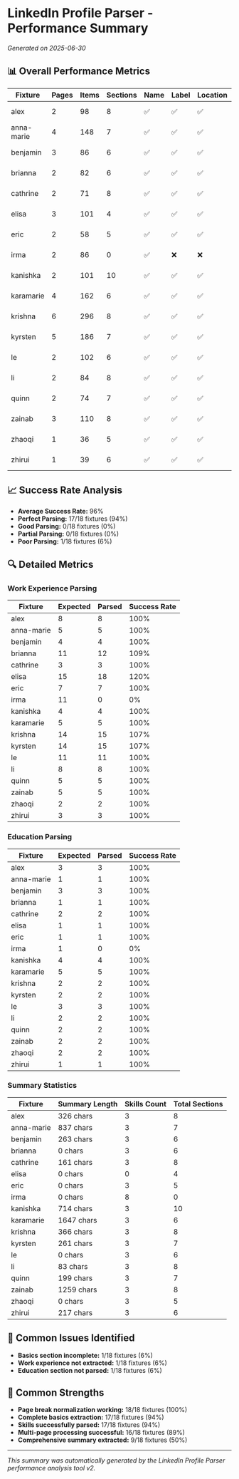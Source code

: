 # LinkedIn Profile Parser - Performance Summary

*Generated on 2025-06-30*

## 📊 Overall Performance Metrics

| Fixture | Pages | Items | Sections | Name | Label | Location | Summary | Work | Education | Skills | Overall | Status |
|---------|-------|-------|----------|------|-------|----------|---------|------|-----------|--------|---------|--------|
| alex | 2 | 98 | 8 | ✅ | ✅ | ✅ | 326ch | 8/8 | 3/3 | 3 | 100% | PERFECT PARSING |
| anna-marie | 4 | 148 | 7 | ✅ | ✅ | ✅ | 837ch | 5/5 | 1/1 | 3 | 100% | PERFECT PARSING |
| benjamin | 3 | 86 | 6 | ✅ | ✅ | ✅ | 263ch | 4/4 | 3/3 | 3 | 100% | PERFECT PARSING |
| brianna | 2 | 82 | 6 | ✅ | ✅ | ✅ | 0ch | 12/11 | 1/1 | 3 | 100% | PERFECT PARSING |
| cathrine | 2 | 71 | 8 | ✅ | ✅ | ✅ | 161ch | 3/3 | 2/2 | 3 | 100% | PERFECT PARSING |
| elisa | 3 | 101 | 4 | ✅ | ✅ | ✅ | 0ch | 18/15 | 1/1 | 0 | 100% | PERFECT PARSING |
| eric | 2 | 58 | 5 | ✅ | ✅ | ✅ | 0ch | 7/7 | 1/1 | 3 | 100% | PERFECT PARSING |
| irma | 2 | 86 | 0 | ✅ | ❌ | ❌ | 0ch | 0/11 | 0/1 | 8 | 25% | POOR PARSING |
| kanishka | 2 | 101 | 10 | ✅ | ✅ | ✅ | 714ch | 4/4 | 4/4 | 3 | 100% | PERFECT PARSING |
| karamarie | 4 | 162 | 6 | ✅ | ✅ | ✅ | 1647ch | 5/5 | 5/5 | 3 | 100% | PERFECT PARSING |
| krishna | 6 | 296 | 8 | ✅ | ✅ | ✅ | 366ch | 15/14 | 2/2 | 3 | 100% | PERFECT PARSING |
| kyrsten | 5 | 186 | 7 | ✅ | ✅ | ✅ | 261ch | 15/14 | 2/2 | 3 | 100% | PERFECT PARSING |
| le | 2 | 102 | 6 | ✅ | ✅ | ✅ | 0ch | 11/11 | 3/3 | 3 | 100% | PERFECT PARSING |
| li | 2 | 84 | 8 | ✅ | ✅ | ✅ | 83ch | 8/8 | 2/2 | 3 | 100% | PERFECT PARSING |
| quinn | 2 | 74 | 7 | ✅ | ✅ | ✅ | 199ch | 5/5 | 2/2 | 3 | 100% | PERFECT PARSING |
| zainab | 3 | 110 | 8 | ✅ | ✅ | ✅ | 1259ch | 5/5 | 2/2 | 3 | 100% | PERFECT PARSING |
| zhaoqi | 1 | 36 | 5 | ✅ | ✅ | ✅ | 0ch | 2/2 | 2/2 | 3 | 100% | PERFECT PARSING |
| zhirui | 1 | 39 | 6 | ✅ | ✅ | ✅ | 217ch | 3/3 | 1/1 | 3 | 100% | PERFECT PARSING |

## 📈 Success Rate Analysis

- **Average Success Rate:** 96%
- **Perfect Parsing:** 17/18 fixtures (94%)
- **Good Parsing:** 0/18 fixtures (0%)
- **Partial Parsing:** 0/18 fixtures (0%)
- **Poor Parsing:** 1/18 fixtures (6%)

## 🔍 Detailed Metrics

### Work Experience Parsing
| Fixture | Expected | Parsed | Success Rate |
|---------|----------|--------|--------------|
| alex | 8 | 8 | 100% |
| anna-marie | 5 | 5 | 100% |
| benjamin | 4 | 4 | 100% |
| brianna | 11 | 12 | 109% |
| cathrine | 3 | 3 | 100% |
| elisa | 15 | 18 | 120% |
| eric | 7 | 7 | 100% |
| irma | 11 | 0 | 0% |
| kanishka | 4 | 4 | 100% |
| karamarie | 5 | 5 | 100% |
| krishna | 14 | 15 | 107% |
| kyrsten | 14 | 15 | 107% |
| le | 11 | 11 | 100% |
| li | 8 | 8 | 100% |
| quinn | 5 | 5 | 100% |
| zainab | 5 | 5 | 100% |
| zhaoqi | 2 | 2 | 100% |
| zhirui | 3 | 3 | 100% |

### Education Parsing
| Fixture | Expected | Parsed | Success Rate |
|---------|----------|--------|--------------|
| alex | 3 | 3 | 100% |
| anna-marie | 1 | 1 | 100% |
| benjamin | 3 | 3 | 100% |
| brianna | 1 | 1 | 100% |
| cathrine | 2 | 2 | 100% |
| elisa | 1 | 1 | 100% |
| eric | 1 | 1 | 100% |
| irma | 1 | 0 | 0% |
| kanishka | 4 | 4 | 100% |
| karamarie | 5 | 5 | 100% |
| krishna | 2 | 2 | 100% |
| kyrsten | 2 | 2 | 100% |
| le | 3 | 3 | 100% |
| li | 2 | 2 | 100% |
| quinn | 2 | 2 | 100% |
| zainab | 2 | 2 | 100% |
| zhaoqi | 2 | 2 | 100% |
| zhirui | 1 | 1 | 100% |

### Summary Statistics
| Fixture | Summary Length | Skills Count | Total Sections |
|---------|----------------|--------------|----------------|
| alex | 326 chars | 3 | 8 |
| anna-marie | 837 chars | 3 | 7 |
| benjamin | 263 chars | 3 | 6 |
| brianna | 0 chars | 3 | 6 |
| cathrine | 161 chars | 3 | 8 |
| elisa | 0 chars | 0 | 4 |
| eric | 0 chars | 3 | 5 |
| irma | 0 chars | 8 | 0 |
| kanishka | 714 chars | 3 | 10 |
| karamarie | 1647 chars | 3 | 6 |
| krishna | 366 chars | 3 | 8 |
| kyrsten | 261 chars | 3 | 7 |
| le | 0 chars | 3 | 6 |
| li | 83 chars | 3 | 8 |
| quinn | 199 chars | 3 | 7 |
| zainab | 1259 chars | 3 | 8 |
| zhaoqi | 0 chars | 3 | 5 |
| zhirui | 217 chars | 3 | 6 |

## 🎯 Common Issues Identified

- **Basics section incomplete:** 1/18 fixtures (6%)
- **Work experience not extracted:** 1/18 fixtures (6%)
- **Education section not parsed:** 1/18 fixtures (6%)

## 💪 Common Strengths

- **Page break normalization working:** 18/18 fixtures (100%)
- **Complete basics extraction:** 17/18 fixtures (94%)
- **Skills successfully parsed:** 17/18 fixtures (94%)
- **Multi-page processing successful:** 16/18 fixtures (89%)
- **Comprehensive summary extracted:** 9/18 fixtures (50%)

---
*This summary was automatically generated by the LinkedIn Profile Parser performance analysis tool v2.*
